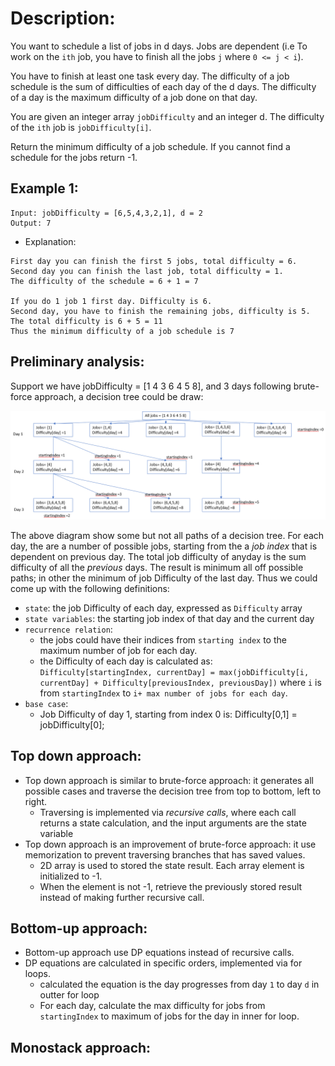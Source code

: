 # Description: 
You want to schedule a list of jobs in d days. Jobs are dependent (i.e To work on the `ith` job, you have to finish all the jobs `j` where `0 <= j < i`).

You have to finish at least one task every day. The difficulty of a job schedule is the sum of difficulties of each day of the d days. The difficulty of a day is the maximum difficulty of a job done on that day.

You are given an integer array `jobDifficulty` and an integer d. The difficulty of the `ith` job is `jobDifficulty[i]`.

Return the minimum difficulty of a job schedule. If you cannot find a schedule for the jobs return -1.

## Example 1: 
```
Input: jobDifficulty = [6,5,4,3,2,1], d = 2
Output: 7
```

* Explanation: 
```
First day you can finish the first 5 jobs, total difficulty = 6.
Second day you can finish the last job, total difficulty = 1.
The difficulty of the schedule = 6 + 1 = 7 

If you do 1 job 1 first day. Difficulty is 6. 
Second day, you have to finish the remaining jobs, difficulty is 5.
The total difficulty is 6 + 5 = 11
Thus the minimum difficulty of a job schedule is 7
```

## Preliminary analysis:
Support we have jobDifficulty = [1 4 3 6 4 5 8], and 3 days following brute-force approach, a decision tree could be draw:

![image info](./1.png)

The above diagram show some but not all paths of a decision tree. For each day, the are a number of possible jobs, starting from the a *job index* that is dependent on previous day. The total job difficulty of anyday is the sum difficulty of all the *previous* days. The result is minimum all off possible paths; in other the minimum of job Difficulty of the last day. Thus we could come up with the following definitions:

* `state`: the job Difficulty of each day, expressed as `Difficulty` array
* `state variables`: the starting job index of that day and the current day
* `recurrence relation`: 
  * the jobs could have their indices from `starting index` to the maximum number of job for each day. 
  * the Difficulty of each day is calculated as: 
    `Difficulty[startingIndex, currentDay] = max(jobDifficulty[i, currentDay] + Difficulty[previousIndex, previousDay])` where `i` is from `startingIndex` to `i+ max number of jobs for each day`.
* `base case`:
  * Job Difficulty of day 1, starting from index 0 is: Difficulty[0,1] = jobDifficulty[0];

## Top down approach: 
* Top down approach is similar to brute-force approach: it generates all possible cases and traverse the decision tree from top to bottom, left to right. 
  * Traversing is implemented via *recursive calls*, where each call returns a state calculation, and the input arguments are the state variable
* Top down approach is an improvement of brute-force approach: it use memorization to prevent traversing branches that has saved values.
  * 2D array is used to stored the state result. Each array element is initialized to -1. 
  * When the element is not -1, retrieve the previously stored result instead of making further recursive call.

## Bottom-up approach: 
* Bottom-up approach use DP equations instead of recursive calls.
* DP equations are calculated in specific orders, implemented via for loops. 
  * calculated the equation is the day progresses from day `1` to day `d` in outter for loop
  * For each day, calculate the max difficulty for jobs from `startingIndex` to maximum of jobs for the day in inner for loop.

## Monostack approach: